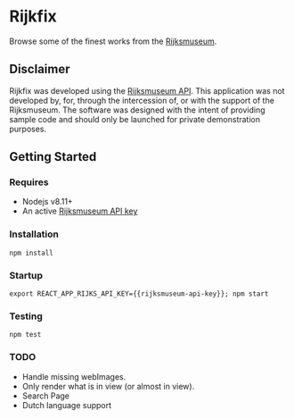 # Rijkfix
Browse some of the finest works from the [Rijksmuseum](https://www.rijksmuseum.nl/en).

## Disclaimer
Rijkfix was developed using the [Rijksmuseum API](https://www.rijksmuseum.nl/en/api). This application was not developed by, for, through the intercession of, or with the support of the Rijksmuseum.  The software was designed with the intent of providing sample code and should only be launched for private demonstration purposes.

## Getting Started
### Requires
* Nodejs v8.11+
* An active [Rijksmuseum API key](https://www.rijksmuseum.nl/en/api)

### Installation
`npm install`

### Startup
`export REACT_APP_RIJKS_API_KEY={{rijksmuseum-api-key}}; npm start`

### Testing
`npm test`

### TODO
* Handle missing webImages.
* Only render what is in view (or almost in view).
* Search Page
* Dutch language support
